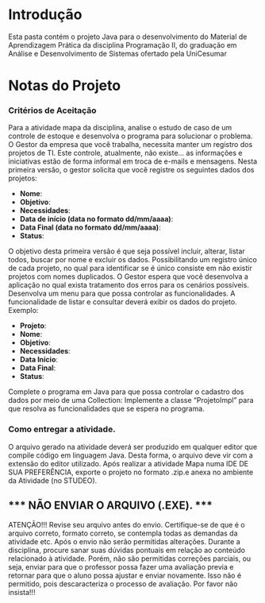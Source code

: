 # Introdução

Esta pasta contém o projeto Java para o desenvolvimento do Material de Aprendizagem Prática da disciplina Programação II, do graduação em Análise e Desenvolvimento de Sistemas ofertado pela UniCesumar

# Notas do Projeto

### Critérios de Aceitação

Para a atividade mapa da disciplina, analise o estudo de caso de um controle de estoque e desenvolva o programa para solucionar o problema.
O Gestor da empresa que você trabalha, necessita manter um registro dos projetos de TI. Este controle, atualmente, não existe... as informações e iniciativas estão de forma informal em troca de e-mails e mensagens.
Nesta primeira versão, o gestor solicita que você registre os seguintes dados dos projetos:
* **Nome**:
* **Objetivo**:
* **Necessidades**:
* **Data de início (data no formato dd/mm/aaaa)**:
* **Data Final (data no formato dd/mm/aaaa)**:
* **Status**:

O objetivo desta primeira versão é que seja possível incluir, alterar, listar todos, buscar por nome e excluir os dados. Possibilitando um registro único de cada projeto, no qual para identificar se é único consiste em não existir projetos com nomes duplicados.
O Gestor espera que você desenvolva a aplicação no qual exista tratamento dos erros para os cenários possíveis. Desenvolva um menu para que possa controlar as funcionalidades. A funcionalidade de listar e consultar deverá exibir os dados do projeto. Exemplo:
* **Projeto**:
* **Nome**:
* **Objetivo**:
* **Necessidades**:
* **Data Início**:
* **Data Final**:
* **Status**:

Complete o programa em Java para que possa controlar o cadastro dos dados por meio de uma Collection:
            Implemente a classe “ProjetoImpl” para que resolva as funcionalidades que se espera no programa.​

### Como entregar a atividade. 

O arquivo gerado na atividade deverá ser produzido em qualquer editor que compile código em linguagem Java. Desta forma, o arquivo deve vir com a extensão do editor utilizado. Após realizar a atividade Mapa numa IDE DE SUA PREFERÊNCIA, exporte o projeto no formato .zip.e anexa no ambiente da Atividade (no STUDEO).
​
## *** NÃO ENVIAR O ARQUIVO (.EXE). ***

ATENÇÃO!!!
Revise seu arquivo antes do envio. Certifique-se de que é o arquivo correto, formato correto, se contempla todas as demandas da atividade etc. Após o envio não serão permitidas alterações.
Durante a disciplina, procure sanar suas dúvidas pontuais em relação ao conteúdo relacionado à atividade. Porém, não são permitidas correções parciais, ou seja, enviar para que o professor possa fazer uma avaliação previa e retornar para que o aluno possa ajustar e enviar novamente. Isso não é permitido, pois descaracteriza o processo de avaliação. 
Por favor não insista!!!